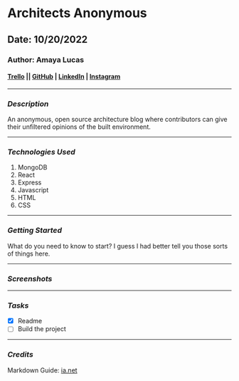 # Architects Anonymous

## Date: 10/20/2022

### Author: Amaya Lucas

#### [Trello](https://trello.com/b/BegZayn6/architects-anonymous) || [GitHub](https://github.com/ajluc) | [LinkedIn](https://www.linkedin.com/in/amaya-lucas/) | [Instagram](https://instagram.com/ayama.jo)

---

### **_Description_**

An anonymous, open source architecture blog where contributors can give their unfiltered opinions of the built environment.

---

### **_Technologies Used_**

1. MongoDB
2. React
3. Express
4. Javascript
5. HTML
6. CSS

---

### **_Getting Started_**

What do you need to know to start? I guess I had better tell you those sorts of things here.

---

### **_Screenshots_**

---

### **_Tasks_**

- [x] Readme
- [ ] Build the project

---

### **_Credits_**

Markdown Guide: [ia.net](https://ia.net/writer/support/general/markdown-guide)
